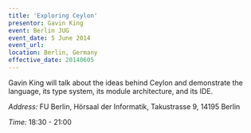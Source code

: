 ```yaml
---
title: 'Exploring Ceylon'
presentor: Gavin King
event: Berlin JUG
event_date: 5 June 2014
event_url:
location: Berlin, Germany
effective_date: 20140605
---
```

Gavin King will talk about the ideas behind Ceylon and 
demonstrate the language, its type system, its module
architecture, and its IDE.

_Address:_
FU Berlin,
Hörsaal der Informatik,
Takustrasse 9, 
14195 Berlin

_Time:_ 18:30 - 21:00